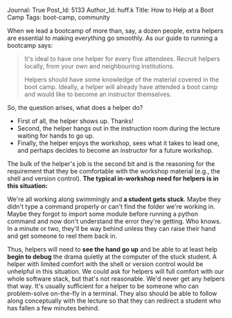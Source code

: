 Journal: True
Post_Id: 5133
Author_Id: huff.k
Title: How to Help at a Boot Camp
Tags: boot-camp, community

<p>When we lead a bootcamp of more than, say, a dozen people, extra helpers are essential to making everything go smoothly. As our guide to running a bootcamp says:</p>
<blockquote><p>It's ideal to have one helper for every five attendees. Recruit helpers locally, from your own and neighbouring institutions.</p>
<p>Helpers should have some knowledge of the material covered in the boot camp. Ideally, a helper will already have attended a boot camp and would like to become an instructor themselves.</p></blockquote>
<p>So, the question arises, what does a helper do?</p>
<ul>
<li>First of all, the helper shows up. Thanks!</li>
<li>Second, the helper hangs out in the instruction room during the lecture waiting for hands to go up.</li>
<li>Finally, the helper enjoys the workshop, sees what it takes to lead one, and perhaps decides to become an instructor for a future workshop.</li>
</ul>
<p>The bulk of the helper's job is the second bit and is the reasoning for the requirement that they be comfortable with the workshop material (e.g., the shell and version control). <strong>The typical in-workshop need for helpers is in this situation:</strong></p>
<p>We're all working along swimmingly and<strong> a student gets stuck</strong>. Maybe they didn't type a command properly or can't find the folder we're working in. Maybe they forgot to import some module before running a python command and now don't understand the error they're getting. Who knows. In a minute or two, they'll be way behind unless they can raise their hand and get someone to reel them back in.</p>
<p>Thus, helpers will need to <strong>see the hand go up</strong> and be able to at least help <strong>begin to debug</strong> the drama quietly at the computer of the stuck student. A helper with limited comfort with the shell or version control would be unhelpful in this situation. We could ask for helpers will full comfort with our whole software stack, but that's not reasonable. We'd never get any helpers that way. It's usually sufficient for a helper to be someone who can problem-solve on-the-fly in a terminal. They also should be able to follow along conceptually with the lecture so that they can redirect a student who has fallen a few minutes behind.</p>
